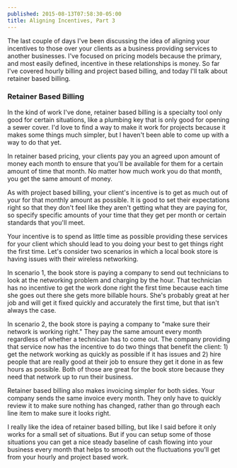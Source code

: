 ```yaml
---
published: 2015-08-13T07:58:30-05:00
title: Aligning Incentives, Part 3
---
```

The last couple of days I've been discussing the idea of aligning your incentives to those over your clients as a business providing services to another businesses. I've focused on pricing models because the primary, and most easily defined, incentive in these relationships is money. So far I've covered hourly billing and project based billing, and today I'll talk about retainer based billing.

### Retainer Based Billing

In the kind of work I've done, retainer based billing is a specialty tool only good for certain situations, like a plumbing key that is only good for opening a sewer cover. I'd love to find a way to make it work for projects because it makes some things much simpler, but I haven't been able to come up with a way to do that yet.

In retainer based pricing, your clients pay you an agreed upon amount of money each month to ensure that you'll be available for them for a certain amount of time that month. No matter how much work you do that month, you get the same amount of money.

As with project based billing, your client's incentive is to get as much out of your for that monthly amount as possible. It is good to set their expectations right so that they don't feel like they aren't getting what they are paying for, so specify specific amounts of your time that they get per month or certain standards that you'll meet.

Your incentive is to spend as little time as possible providing these services for your client which should lead to you doing your best to get things right the first time. Let's consider two scenarios in which a local book store is having issues with their wireless networking.

In scenario 1, the book store is paying a company to send out technicians to look at the networking problem and charging by the hour. That technician has no incentive to get the work done right the first time because each time she goes out there she gets more billable hours. She's probably great at her job and will get it fixed quickly and accurately the first time, but that isn't always the case.

In scenario 2, the book store is paying a company to "make sure their network is working right." They pay the same amount every month regardless of whether a technician has to come out. The company providing that service now has the incentive to do two things that benefit the client: 1) get the network working as quickly as possible if it has issues and 2) hire people that are really good at their job to ensure they get it done in as few hours as possible. Both of those are great for the book store because they need that network up to run their business.

Retainer based billing also makes invoicing simpler for both sides. Your company sends the same invoice every month. They only have to quickly review it to make sure nothing has changed, rather than go through each line item to make sure it looks right.

I really like the idea of retainer based billing, but like I said before it only works for a small set of situations. But if you can setup some of those situations you can get a nice steady baseline of cash flowing into your business every month that helps to smooth out the fluctuations you'll get from your hourly and project based work.

